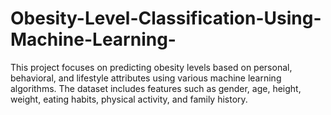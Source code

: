 # Obesity-Level-Classification-Using-Machine-Learning-
This project focuses on predicting obesity levels based on personal, behavioral, and lifestyle attributes using various machine learning algorithms. The dataset includes features such as gender, age, height, weight, eating habits, physical activity, and family history.
